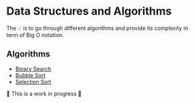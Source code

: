 # Data Structures and Algorithms

The 💡 is to go through different algorithms and provide its complexity in term of Big O notation. 

## Algorithms
- [Binary Search](https://github.com/daosgava/data-structures-and-algorithms/blob/main/algorithms/binarySearch.js)
- [Bubble Sort](https://github.com/daosgava/data-structures-and-algorithms/blob/main/algorithms/bubbleSort.js)
- [Selection Sort](https://github.com/daosgava/data-structures-and-algorithms/blob/main/algorithms/selectionSort.js)
  
🚧 This is a work in progress 🚧 
